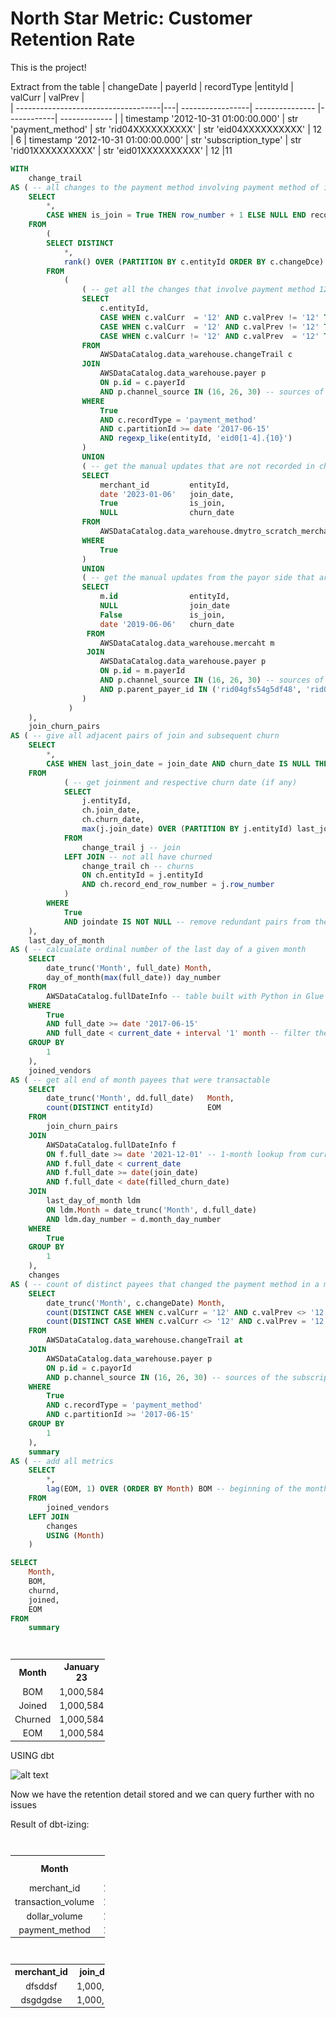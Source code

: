 # North Star Metric: Customer Retention Rate 

This is the project!

Extract from the table 
| changeDate  | payerId | recordType |entityId | valCurr | valPrev |  
| ------------------------------------|---| -----------------| --------------- |------------| ------------- |
| timestamp '2012-10-31 01:00:00.000' | str 'payment_method' | str 'rid04XXXXXXXXXX'  | str 'eid04XXXXXXXXXX' | 12 | 6
| timestamp '2012-10-31 01:00:00.000' | str 'subscription_type' | str 'rid01XXXXXXXXXX'  | str 'eid01XXXXXXXXXX' | 12 |11


```sql
WITH 
    change_trail  
AS ( -- all changes to the payment method involving payment method of interest -> 12 
    SELECT
        *,
        CASE WHEN is_join = True THEN row_number + 1 ELSE NULL END record_end_row_number   -- expected row number for the churn 
    FROM 
        (
        SELECT DISTINCT  
            *,
            rank() OVER (PARTITION BY c.entityId ORDER BY c.changeDce) row_number -- rank since there are duplicates in the table
        FROM 
            (
                ( -- get all the changes that involve payment method 12 
                SELECT  
                    c.entityId,
                    CASE WHEN c.valCurr  = '12' AND c.valPrev != '12' THEN c.changeDate     END join_date,
                    CASE WHEN c.valCurr  = '12' AND c.valPrev != '12' THEN True ELSE False  END is_join,  -- flag to signify join
                    CASE WHEN c.valCurr != '12' AND c.valPrev  = '12' THEN c.changeDate     END churn_date
                FROM 
                    AWSDataCatalog.data_warehouse.changeTrail c
                JOIN
                    AWSDataCatalog.data_warehouse.payer p
                    ON p.id = c.payerId  
                    AND p.channel_source IN (16, 26, 30) -- sources of the subscription
                WHERE 
                    True
                    AND c.recordType = 'payment_method'
                    AND c.partitionId >= date '2017-06-15' 
                    AND regexp_like(entityId, 'eid0[1-4].{10}')
                )
                UNION
                ( -- get the manual updates that are not recorded in change log
                SELECT 
                    merchant_id         entityId,
                    date '2023-01-06'   join_date,
                    True                is_join,
                    NULL                churn_date
                FROM 
                    AWSDataCatalog.data_warehouse.dmytro_scratch_merchants_incident -- the manual ETL was done here 
                WHERE 
                    True 
                )
                UNION
                ( -- get the manual updates from the payor side that are not recorded in change log
                SELECT 
                    m.id                entityId,
                    NULL                join_date
                    False               is_join,
                    date '2019-06-06'   churn_date
                 FROM
                    AWSDataCatalog.data_warehouse.mercaht m
                 JOIN
                    AWSDataCatalog.data_warehouse.payer p 
                    ON p.id = m.payerId 
                    AND p.channel_source IN (16, 26, 30) -- sources of the subscription
                    AND p.parent_payer_id IN ('rid04gfs54g5df48', 'rid02gfqw45ytudds') 
                )
             )
    ), 
    join_churn_pairs
AS ( -- give all adjacent pairs of join and subsequent churn 
    SELECT 
        *,
        CASE WHEN last_join_date = join_date AND churn_date IS NULL THEN current_date ELSE churn_date END filled_churn_date -- current date if did not churn
    FROM 
            ( -- get joinment and respective churn date (if any)
            SELECT 
                j.entityId,
                ch.join_date,
                ch.churn_date,
                max(j.join_date) OVER (PARTITION BY j.entityId) last_join_date                                   
            FROM 
                change_trail j -- join
            LEFT JOIN -- not all have churned 
                change_trail ch -- churns 
                ON ch.entityId = j.entityId 
                AND ch.record_end_row_number = j.row_number 
            )
        WHERE 
            True
            AND joindate IS NOT NULL -- remove redundant pairs from the left join  
    ),
    last_day_of_month
AS ( -- calcualate ordinal number of the last day of a given month
    SELECT
        date_trunc('Month', full_date) Month,
        day_of_month(max(full_date)) day_number
    FROM 
        AWSDataCatalog.fullDateInfo -- table built with Python in Glue job to give info about a given day 
    WHERE 
        True 
        AND full_date >= date '2017-06-15'  
        AND full_date < current_date + interval '1' month -- filter the rest of the table 
    GROUP BY 
        1
    ),
    joined_vendors
AS ( -- get all end of month payees that were transactable
    SELECT
        date_trunc('Month', dd.full_date)   Month, 
        count(DISTINCT entityId)            EOM
    FROM
        join_churn_pairs
    JOIN 
        AWSDataCatalog.fullDateInfo f 
        ON f.full_date >= date '2021-12-01' -- 1-month lookup from current year
        AND f.full_date < current_date 
        AND f.full_date >= date(join_date) 
        AND f.full_date < date(filled_churn_date)
    JOIN
        last_day_of_month ldm
        ON ldm.Month = date_trunc('Month', d.full_date) 
        AND ldm.day_number = d.month_day_number
    WHERE
        True
    GROUP BY 
        1
    ),
    changes 
AS ( -- count of distinct payees that changed the payment method in a month
    SELECT
        date_trunc('Month', c.changeDate) Month,
        count(DISTINCT CASE WHEN c.valCurr = '12' AND c.valPrev <> '12' THEN c.entityId END) joined,
        count(DISTINCT CASE WHEN c.valCurr <> '12' AND c.valPrev = '12' THEN c.entityId END) churnd
    FROM 
        AWSDataCatalog.data_warehouse.changeTrail at
    JOIN
        AWSDataCatalog.data_warehouse.payer p
        ON p.id = c.payorId  
        AND p.channel_source IN (16, 26, 30) -- sources of the subscription
    WHERE 
        True
        AND c.recordType = 'payment_method'
        AND c.partitionId >= '2017-06-15' 
    GROUP BY 
        1
    ),
    summary
AS ( -- add all metrics 
    SELECT
        *,
        lag(EOM, 1) OVER (ORDER BY Month) BOM -- beginning of the months are the transactable payees that existed on the last day of the month
    FROM 
        joined_vendors
    LEFT JOIN 
        changes 
        USING (Month)
    )

SELECT 
    Month,
    BOM,
    churnd,
    joined,
    EOM
FROM 
    summary
```

<table style="text-align:center; width:30%; text-align:center;font-size: 100% ">
  <caption style = "font-size: 100%">SQL Output</caption>
  <tr>
    <th>Month</th>
    <th>January 23</th>
    <th>February 23</th>
    <th>March 23</th>
    <th>April 23</th>
    <th>May 23</th>
    <th>June 23</th>
  </tr>
  <tr>
    <td>BOM</td>
    <td>1,000,584</td>
    <td>1,048,854</td>
    <td>1,116,901</td>
    <td>1,000,584</td>
    <td>1,048,854</td>
    <td>1,116,901</td>
  </tr>
  <tr>
    <td>Joined</td>
    <td>1,000,584</td>
    <td>1,048,854</td>
    <td>1,116,901</td>
    <td>1,000,584</td>
    <td>1,048,854</td>
    <td>1,116,901</td>
  </tr>
  <tr>
    <td>Churned</td>
    <td>1,000,584</td>
    <td>1,048,854</td>
    <td>1,116,901</td>
    <td>1,000,584</td>
    <td>1,048,854</td>
    <td>1,116,901</td>
  </tr>
   <tr>
    <td>EOM</td>
    <td>1,000,584</td>
    <td>1,048,854</td>
    <td>1,116,901</td>
    <td>1,000,584</td>
    <td>1,048,854</td>
    <td>1,116,901</td>
  </tr>
</table>

USING dbt 

![alt text](https://github.com/dymytryo/githubTest/blob/d77cc97247fc3c8392b99d3ebbd025081ff05d25/dbt_modeling_flow.png?raw=true)

Now we have the retention detail stored and we can query further with no issues 

Result of dbt-izing: 
<table style="text-align:center; width:30%; text-align:center;font-size: 100% ">
  <caption style = "font-size: 100%">SQL Output</caption>
  <tr>
    <th>Month</th>
    <th>January 23</th>
    <th>February 23</th>
    <th>March 23</th>
    <th>April 23</th>
    <th>May 23</th>
    <th>June 23</th>
  </tr>
  <tr>
    <td>merchant_id</td>
    <td>1,000,584</td>
    <td>1,048,854</td>
    <td>1,116,901</td>
    <td>1,000,584</td>
    <td>1,048,854</td>
    <td>1,116,901</td>
  </tr>
  <tr>
    <td>transaction_volume</td>
    <td>1,000,584</td>
    <td>1,048,854</td>
    <td>1,116,901</td>
    <td>1,000,584</td>
    <td>1,048,854</td>
    <td>1,116,901</td>
  </tr>
  <tr>
    <td>dollar_volume</td>
    <td>1,000,584</td>
    <td>1,048,854</td>
    <td>1,116,901</td>
    <td>1,000,584</td>
    <td>1,048,854</td>
    <td>1,116,901</td>
  </tr>
   <tr>
    <td>payment_method</td>
    <td>1,000,584</td>
    <td>1,048,854</td>
    <td>1,116,901</td>
    <td>1,000,584</td>
    <td>1,048,854</td>
    <td>1,116,901</td>
  </tr>
</table>


<table style="text-align:center; width:30%; text-align:center;font-size: 100% ">
  <caption style = "font-size: 100%">SQL Output</caption>
  <tr>
    <th>merchant_id</th>
    <th>join_date</th>
    <th>churn_date</th>
  </tr>
  <tr>
    <td>dfsddsf</td>
    <td>1,000,584</td>
    <td>1,048,854</td>
    <td>1,116,901</td>
    <td>1,000,584</td>
    <td>1,048,854</td>
    <td>1,116,901</td>
  </tr>
  <tr>
    <td>dsgdgdse</td>
    <td>1,000,584</td>
    <td>1,048,854</td>
    <td>1,116,901</td>
    <td>1,000,584</td>
    <td>1,048,854</td>
    <td>1,116,901</td>
  </tr>
  </tr>
</table>
